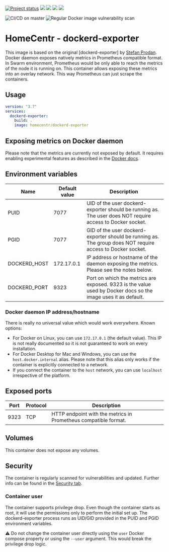 [![Project status](https://badgen.net/badge/project%20status/stable%20%26%20actively%20maintaned?color=green)](https://github.com/homecentr/docker-dockerd-exporter/graphs/commit-activity) [![](https://badgen.net/github/label-issues/homecentr/docker-dockerd-exporter/bug?label=open%20bugs&color=green)](https://github.com/homecentr/docker-dockerd-exporter/labels/bug) [![](https://badgen.net/github/release/homecentr/docker-dockerd-exporter)](https://hub.docker.com/repository/docker/homecentr/dockerd-exporter)
[![](https://badgen.net/docker/pulls/homecentr/dockerd-exporter)](https://hub.docker.com/repository/docker/homecentr/dockerd-exporter) 
[![](https://badgen.net/docker/size/homecentr/dockerd-exporter)](https://hub.docker.com/repository/docker/homecentr/dockerd-exporter)

![CI/CD on master](https://github.com/homecentr/docker-dockerd-exporter/workflows/CI/CD%20on%20master/badge.svg)
![Regular Docker image vulnerability scan](https://github.com/homecentr/docker-dockerd-exporter/workflows/Regular%20Docker%20image%20vulnerability%20scan/badge.svg)


# HomeCentr - dockerd-exporter
This image is based on the original [dockerd-exporter] by [Stefan Prodan](https://github.com/stefanprodan). Docker daemon exposes natively metrics in Prometheus compatible format. In Swarm environment, Prometheus would be only able to reach the metrics of the node it is running on. This container allows exposing these metrics into an overlay network. This way Prometheus can just scrape the containers.

## Usage

```yml
version: "3.7"
services:
  dockerd-exporter:
    build: .
    image: homecentr/dockerd-exporter
```

## Exposing metrics on Docker daemon

Please note that the metrics are currently not exposed by default. It requires enabling experimental features as described in the [Docker docs](https://docs.docker.com/config/daemon/prometheus/).

## Environment variables

| Name | Default value | Description |
|------|---------------|-------------|
| PUID | 7077 | UID of the user dockerd-exporter should be running as. The user does NOT require access to Docker socket. |
| PGID | 7077 | GID of the user dockerd-exporter should be running as. The group does NOT require access to Docker socket. |
| DOCKERD_HOST | 172.17.0.1 | IP address or hostname of the daemon exposing the metrics. Please see the notes below. |
| DOCKERD_PORT | 9323 | Port on which the metrics are exposed. 9323 is the value used by Docker docs so the image uses it as default. |

### Docker daemon IP address/hostname
There is really no universal value which would work everywhere. Known options:
- For Docker on Linux, you can use `172.17.0.1` (the default value). This IP is not really documented so it is not guaranteed to work on every installation. 
- For Docker Desktop for Mac and Windows, you can use the `host.docker.internal` alias. Please note that this alias only works if the container is explicitly connected to a network.
- If you connect the container to the `host` network, you can use `localhost` irrespective of the platform.

## Exposed ports

| Port | Protocol | Description |
|------|------|-------------|
| 9323 | TCP | HTTP endpoint with the metrics in Prometheus compatible format. |

## Volumes

This container does not expose any volumes.

## Security
The container is regularly scanned for vulnerabilities and updated. Further info can be found in the [Security tab](https://github.com/homecentr/docker-dockerd-exporter/security).

### Container user
The container supports privilege drop. Even though the container starts as root, it will use the permissions only to perform the initial set up. The dockerd-exporter process runs as UID/GID provided in the PUID and PGID environment variables.

:warning: Do not change the container user directly using the `user` Docker compose property or using the `--user` argument. This would break the privilege drop logic.
